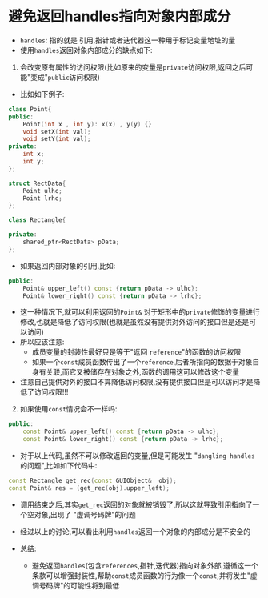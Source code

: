 # 避免返回handles指向对象内部成分
- `handles`: 指的就是 引用,指针或者迭代器这一种用于标记变量地址的量
- 使用`handles`返回对象内部成分的缺点如下:
1. 会改变原有属性的访问权限(比如原来的变量是`private`访问权限,返回之后可能"变成"`public`访问权限)
- 比如如下例子:
```cpp
class Point{
public:
    Point(int x , int y): x(x) , y(y) {}
    void setX(int val);
    void setY(int val);
private:
    int x;
    int y;
};

struct RectData{
    Point ulhc;
    Point lrhc;
};

class Rectangle{

private:
    shared_ptr<RectData> pData;
};
```
- 如果返回内部对象的引用,比如:
```cpp
public:
    Point& upper_left() const {return pData -> ulhc};
    Point& lower_right() const {return pData -> lrhc};
```
- 这一种情况下,就可以利用返回的`Point&` 对于矩形中的`private`修饰的变量进行修改,也就是降低了访问权限(也就是虽然没有提供对外访问的接口但是还是可以访问)
- 所以应该注意:
  - 成员变量的封装性最好只是等于"返回 `reference`"的函数的访问权限
  - 如果一个`const`成员函数传出了一个`reference`,后者所指向的数据于对象自身有关联,而它又被储存在对象之外,函数的调用这可以修改这个变量
- 注意自己提供对外的接口不算降低访问权限,没有提供接口但是可以访问才是降低了访问权限!!!
2. 如果使用`const`情况会不一样吗:
```cpp
public:
    const Point& upper_left() const {return pData -> ulhc};
    const Point& lower_right() const {return pData -> lrhc};
```
- 对于以上代码,虽然不可以修改返回的变量,但是可能发生 "`dangling handles`的问题",比如如下代码中:
```cpp
const Rectangle get_rec(const GUIObject&  obj);
const Point& res = (get_rec(obj).upper_left);
```
- 调用结束之后,其实`get_rec`返回的对象就被销毁了,所以这就导致引用指向了一个空对象,出现了 "虚调号码牌"的问题
- 经过以上的讨论,可以看出利用`handles`返回一个对象的内部成分是不安全的

- 总结:
  - 避免返回`handles`(包含`references`,指针,迭代器)指向对象外部,遵循这一个条款可以增强封装性,帮助`const`成员函数的行为像一个`const`,并将发生"虚调号码牌"的可能性将到最低